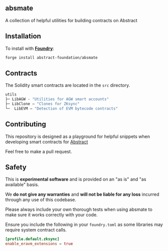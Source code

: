 ## absmate

A collection of helpful utilities for building contracts on Abstract

## Installation


To install with [**Foundry**](https://github.com/foundry-rs/foundry):

```sh
forge install abstract-foundation/absmate
```

## Contracts

The Solidity smart contracts are located in the `src` directory.

```ml
utils
├─ LibAGW - "Utilities for AGW smart accounts"
├─ LibClone — "Clones for ZKsync"
└─  LibEVM — "Detection of EVM bytecode contracts"
```

## Contributing

This repository is designed as a playground for helpful snippets when developing smart contracts for [Abstract](https://docs.abs.xyz/build-on-abstract/getting-started)

Feel free to make a pull request.

## Safety

This is **experimental software** and is provided on an "as is" and "as available" basis.

We **do not give any warranties** and **will not be liable for any loss** incurred through any use of this codebase.

Please always include your own thorough tests when using absmate to make sure it works correctly with your code.

Ensure you include the following in your `foundry.toml` as some libraries may require system contract calls.
```toml
[profile.default.zksync]
enable_eravm_extensions = true
```